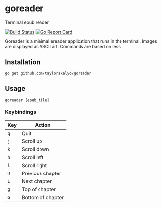 # goreader

Terminal epub reader

[![Build Status](https://travis-ci.org/taylorskalyo/goreader.svg?branch=master)](https://travis-ci.org/taylorskalyo/goreader)
[![Go Report Card](https://goreportcard.com/badge/github.com/taylorskalyo/goreader)](https://goreportcard.com/report/github.com/taylorskalyo/goreader)

Goreader is a minimal ereader application that runs in the terminal. Images are displayed as ASCII art. Commands are based on less.

## Installation

``` shell
go get github.com/taylorskalyo/goreader
```

## Usage

``` shell
goreader [epub_file]
```

### Keybindings

| Key | Action            |
| --- | ----------------- |
| `q` | Quit              |
| `j` | Scroll up         |
| `k` | Scroll down       |
| `h` | Scroll left       |
| `l` | Scroll right      |
| `H` | Previous chapter  |
| `L` | Next chapter      |
| `g` | Top of chapter    |
| `G` | Bottom of chapter |

